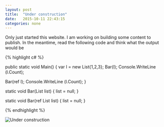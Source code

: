 ```yaml
---
layout: post
title:  "Under construction"
date:   2015-10-11 22:43:15
categories: none
---
```


Only just started this website. I am working on building some content to publish. In the meantime, read the following code and think what the output would be 

{% highlight c# %}

public static void Main()
{
  var l = new List<int>{1,2,3};
  Bar(l);
  Console.WriteLine (l.Count);
  
  Bar(ref l);
  Console.WriteLine (l.Count);
}
 
static void Bar(List<int> list)
{
  list = null;
}
 
static void Bar(ref List<int> list)
{
  list = null;
}

{% endhighlight %}

![Under construction]({{site.baseurl}}/assets/underconstruction.jpg)